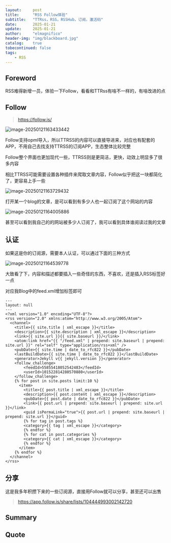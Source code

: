 ```yaml
---
layout:     post
title:      "RSS Follow体验"
subtitle:   "TTRss，RSS，RSSHub，订阅，激活码"
date:       2025-01-21
update:     2025-01-21
author:     "elmagnifico"
header-img: "img/blackboard.jpg"
catalog:    true
tobecontinued: false
tags:
    - RSS
---
```


## Foreword

RSS难得新增一员，体验一下Follow，看看和TTRss有啥不一样的，有啥改进的点



## Follow

> https://follow.is/

![image-20250121163433442](https://img.elmagnifico.tech/static/upload/elmagnifico/20250121163433541.png)

Follow支持opml导入，所以TTRSS的内容可以直接导进来，对应也有配套的APP，不用自己去找支持TTRSS的订阅APP，生态整体比较完整

Follow整个界面也更加现代一些，TTRSS则是更简洁，更快，动效上明显多了很多内容

相比TTRSS可能需要设置各种插件来爬取文章内容，Follow似乎把这一块都简化了，更容易上手一些

![image-20250121163729432](https://img.elmagnifico.tech/static/upload/elmagnifico/20250121163729488.png)

打开某一个blog的文章，是可以看到有多少人也一起订阅了这个网站的内容

![image-20250121164005886](https://img.elmagnifico.tech/static/upload/elmagnifico/20250121164005927.png)

甚至可以看到我自己的的网站被多少人订阅了，我可以看到具体谁阅读过我的文章



## 认证

如果这是你的订阅源，需要本人认证，可以通过下面的三种方式

![image-20250121164539778](https://img.elmagnifico.tech/static/upload/elmagnifico/20250121164539835.png)

大致看了下，内容和描述都要插入一些奇怪的东西，不喜欢，还是插入RSS标签好一点



对应我Blog中的feed.xml增加标签即可

```
---
layout: null
---
<?xml version="1.0" encoding="UTF-8"?>
<rss version="2.0" xmlns:atom="http://www.w3.org/2005/Atom">
  <channel>
    <title>{{ site.title | xml_escape }}</title>
    <description>{{ site.description | xml_escape }}</description>
    <link>{{ site.url }}{{ site.baseurl }}/</link>
    <atom:link href="{{ "/feed.xml" | prepend: site.baseurl | prepend: site.url }}" rel="self" type="application/rss+xml" />
    <pubDate>{{ site.time | date_to_rfc822 }}</pubDate>
    <lastBuildDate>{{ site.time | date_to_rfc822 }}</lastBuildDate>
    <generator>Jekyll v{{ jekyll.version }}</generator>
    <follow_challenge>
        <feedId>55855418052542483</feedId>
        <userId>101522814280570880</userId>
    </follow_challenge>    
    {% for post in site.posts limit:10 %}
      <item>
        <title>{{ post.title | xml_escape }}</title>
        <description>{{ post.content | xml_escape }}</description>
        <pubDate>{{ post.date | date_to_rfc822 }}</pubDate>
        <link>{{ post.url | prepend: site.baseurl | prepend: site.url }}</link>
        <guid isPermaLink="true">{{ post.url | prepend: site.baseurl | prepend: site.url }}</guid>
        {% for tag in post.tags %}
        <category>{{ tag | xml_escape }}</category>
        {% endfor %}
        {% for cat in post.categories %}
        <category>{{ cat | xml_escape }}</category>
        {% endfor %}
      </item>
    {% endfor %}
  </channel>
</rss>

```



## 分享

这是我多年积攒下来的一些订阅源，直接用Follow就可以分享，甚至还可以出售

> https://app.follow.is/share/lists/104444993002142720



## Summary





## Quote

> 

